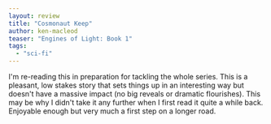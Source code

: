 ```yaml
---
layout: review
title: "Cosmonaut Keep"
author: ken-macleod
teaser: "Engines of Light: Book 1"
tags:
  - "sci-fi"
---
```


I'm re-reading this in preparation for tackling the whole series. This is a pleasant,
low stakes story that sets things up in an interesting way but doesn't have a massive
impact (no big reveals or dramatic flourishes). This may be why I didn't take it
any further when I first read it quite a while back. Enjoyable enough but very
much a first step on a longer road.
